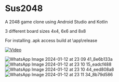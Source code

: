 # Sus2048
A 2048 game clone using Android Studio and Kotlin

3 different board sizes 4x4, 6x6 and 8x8

For installing .apk access build at \app\release

[![Video](https://img.youtube.com/vi/WvLsteNfayo/0.jpg)](https://www.youtube.com/watch?v=WvLsteNfayo)

![WhatsApp Image 2024-01-12 at 23 09 41_8e6b133a](https://github.com/Christian74D/Sus2048/assets/112863270/b6f8ef2d-0e17-4b3a-aacd-8c9cbde2f82c)
![WhatsApp Image 2024-01-12 at 23 10 15_eadcf488](https://github.com/Christian74D/Sus2048/assets/112863270/ca58958b-ac3d-4c8e-809e-614fdb8fdad1)
![WhatsApp Image 2024-01-12 at 23 10 44_eed808a8](https://github.com/Christian74D/Sus2048/assets/112863270/28717817-ff22-4221-84a1-b8b22d779dd8)
![WhatsApp Image 2024-01-12 at 23 11 34_8b79d586](https://github.com/Christian74D/Sus2048/assets/112863270/b7410ae2-b49a-4513-a097-ce09c1847dff)




